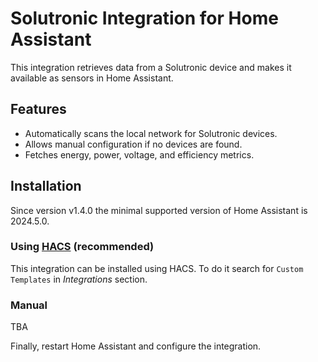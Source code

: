 # Solutronic Integration for Home Assistant

This integration retrieves data from a Solutronic device and makes it available as sensors in Home Assistant.

## Features

- Automatically scans the local network for Solutronic devices.
- Allows manual configuration if no devices are found.
- Fetches energy, power, voltage, and efficiency metrics.

## Installation

Since version v1.4.0 the minimal supported version of Home Assistant is 2024.5.0.

### Using [HACS](https://hacs.xyz/) (recommended)

This integration can be installed using HACS.
To do it search for `Custom Templates` in *Integrations* section.
 
### Manual

TBA

Finally, restart Home Assistant and configure the integration.